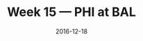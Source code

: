 ---
layout: game
title: Week 15 — PHI at BAL
season: 2016
game_id: 2016_15_PHI_BAL
week: 15
date: 2016-12-18
home_team: BAL
away_team: PHI
final_home: 
final_away: 
pbp_url: /assets/data/pbp/2016/2016_15_PHI_BAL.csv.gz
---